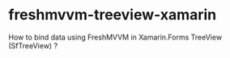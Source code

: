 # freshmvvm-treeview-xamarin
How to bind data using FreshMVVM in Xamarin.Forms TreeView (SfTreeView) ?
